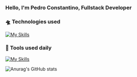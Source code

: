 ### Hello, I'm Pedro Constantino, Fullstack Developer 
 
 
### 🛸 Technologies used 
[![My Skills](https://skillicons.dev/icons?i=php,laravel,html,css,js,jquery,mysql,postgres,linux,windows)](https://skillicons.dev)
 
### 🧰 Tools used daily 
[![My Skills](https://skillicons.dev/icons?i=phpstorm,docker,nginx,git,postman)](https://skillicons.dev)

![Anurag's GitHub stats](https://github-readme-stats.vercel.app/api?username=pconstantino87&show_icons=true&theme=radical)
